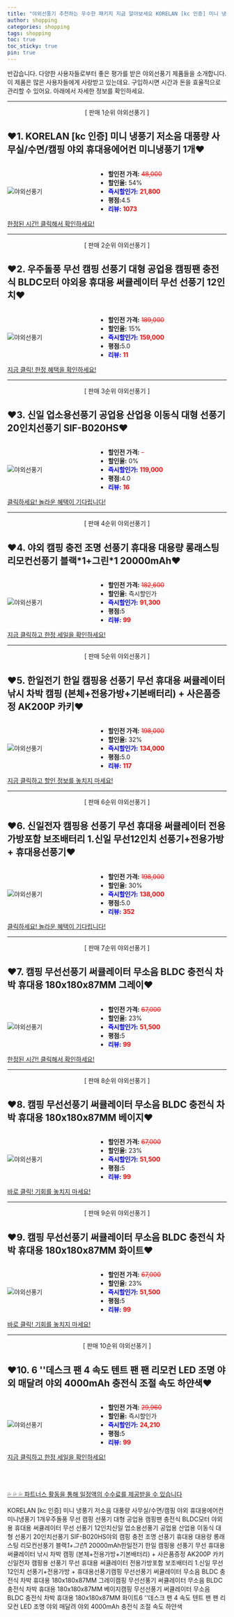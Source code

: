 ```yaml
---
title: "야외선풍기 추천하는 우수한 패키지 지금 알아보세요 KORELAN [kc 인증] 미니 냉풍기"
author: shopping
categories: shopping
tags: shopping
toc: true
toc_sticky: true
pin: true
---
```

반갑습니다. 다양한 사용자들로부터 좋은 평가를 받은 야외선풍기 제품들을 소개합니다. 이 제품은 많은 사용자들에게 사랑받고 있는데요. 구입하시면 시간과 돈을 효율적으로 관리할 수 있어요. 아래에서 자세한 정보를 확인하세요.

---
<p class="toplist" style="margin: 0 auto; display: block; width: fit-content;">[ 판매 1순위 야외선풍기 ]</p>

<h2><strong>❤️1. KORELAN [kc 인증] 미니 냉풍기 저소음 대풍량 사무실/수면/캠핑 야외 휴대용에어컨 미니냉풍기 1개❤️</strong></h2>

<div style="display: flex; align-items: center;">
    <div style="flex: 0.4;">
        <img src="https://thumbnail6.coupangcdn.com/thumbnails/remote/230x230ex/image/vendor_inventory/be67/3f0b037e52dc005b2ed309d4b636425368bf6df7e16faea7b706fab34b60.jpg" alt="야외선풍기" style="max-width: 100%;">
    </div>
    <div style="flex: 0.6; margin-left: 10px;">
        <ul>
            <li><strong>할인전 가격:</strong> <del style="color: red;">48,000</del></li>
            <li><strong>할인율:</strong> 54%</li>
            <li><span style='color:blue'><strong>즉시할인가:</strong></span> <span style='color:red'><strong>21,800</strong></span></li>
            <li><strong>평점:</strong>4.5</li>
            <li><span style='color:blue'><strong>리뷰:</strong></span> <span style='color:red'><strong>1073</strong></span></li>
        </ul>
    </div>
</div>
<div class="center">
    <a href="https://William4Davisa.github.io?lptag=AF9450613&subid=githubio&pageKey=7348510314&traceid=V0-153&itemId=19863463786&vendorItemId=86965512185" class="myButton">
        한정된 시간! 클릭해서 확인하세요!
    </a>
</div>


---
<p class="toplist" style="margin: 0 auto; display: block; width: fit-content;">[ 판매 2순위 야외선풍기 ]</p>

<h2><strong>❤️2. 우주돌풍 무선 캠핑 선풍기 대형 공업용 캠핑팬 충전식 BLDC모터 야외용 휴대용 써큘레이터 무선 선풍기 12인치❤️</strong></h2>

<div style="display: flex; align-items: center;">
    <div style="flex: 0.4;">
        <img src="https://thumbnail7.coupangcdn.com/thumbnails/remote/230x230ex/image/vendor_inventory/da44/7e382a34f151d3a3cbca120a6a4d044acae7e32c1d63eeb930b62828ffde.png" alt="야외선풍기" style="max-width: 100%;">
    </div>
    <div style="flex: 0.6; margin-left: 10px;">
        <ul>
            <li><strong>할인전 가격:</strong> <del style="color: red;">189,000</del></li>
            <li><strong>할인율:</strong> 15%</li>
            <li><span style='color:blue'><strong>즉시할인가:</strong></span> <span style='color:red'><strong>159,000</strong></span></li>
            <li><strong>평점:</strong>5.0</li>
            <li><span style='color:blue'><strong>리뷰:</strong></span> <span style='color:red'><strong>11</strong></span></li>
        </ul>
    </div>
</div>
<div class="center">
    <a href="https://William4Davisa.github.io?lptag=AF9450613&subid=githubio&pageKey=8011680763&traceid=V0-153&itemId=22352935970&vendorItemId=89398023714" class="myButton">
        지금 클릭! 한정 혜택을 확인하세요!
    </a>
</div>


---
<p class="toplist" style="margin: 0 auto; display: block; width: fit-content;">[ 판매 3순위 야외선풍기 ]</p>

<h2><strong>❤️3. 신일 업소용선풍기 공업용 산업용 이동식 대형 선풍기 20인치선풍기 SIF-B020HS❤️</strong></h2>

<div style="display: flex; align-items: center;">
    <div style="flex: 0.4;">
        <img src="https://thumbnail7.coupangcdn.com/thumbnails/remote/230x230ex/image/vendor_inventory/313d/de811906650f42d70cf43fa851aa90bc7a171f79f44434a2eae3dbe2ca8c.jpg" alt="야외선풍기" style="max-width: 100%;">
    </div>
    <div style="flex: 0.6; margin-left: 10px;">
        <ul>
            <li><strong>할인전 가격:</strong> <del style="color: red;">-</del></li>
            <li><strong>할인율:</strong> 0%</li>
            <li><span style='color:blue'><strong>즉시할인가:</strong></span> <span style='color:red'><strong>119,000</strong></span></li>
            <li><strong>평점:</strong>4.0</li>
            <li><span style='color:blue'><strong>리뷰:</strong></span> <span style='color:red'><strong>16</strong></span></li>
        </ul>
    </div>
</div>
<div class="center">
    <a href="https://William4Davisa.github.io?lptag=AF9450613&subid=githubio&pageKey=8117630809&traceid=V0-153&itemId=23016527198&vendorItemId=90130961602" class="myButton">
        클릭하세요! 놀라운 혜택이 기다립니다!
    </a>
</div>


---
<p class="toplist" style="margin: 0 auto; display: block; width: fit-content;">[ 판매 4순위 야외선풍기 ]</p>

<h2><strong>❤️4. 야외 캠핑 충전 조명 선풍기 휴대용 대용량 롱래스팅 리모컨선풍기 블랙*1+그린*1 20000mAh❤️</strong></h2>

<div style="display: flex; align-items: center;">
    <div style="flex: 0.4;">
        <img src="https://thumbnail8.coupangcdn.com/thumbnails/remote/230x230ex/image/vendor_inventory/278d/6ed886d4aaac96b4e5eaa285fcc732e20be3b8be6ab320ab02df03ad3255.jpg" alt="야외선풍기" style="max-width: 100%;">
    </div>
    <div style="flex: 0.6; margin-left: 10px;">
        <ul>
            <li><strong>할인전 가격:</strong> <del style="color: red;">182,600</del></li>
            <li><strong>할인율:</strong> 즉시할인가</li>
            <li><span style='color:blue'><strong>즉시할인가:</strong></span> <span style='color:red'><strong>91,300</strong></span></li>
            <li><strong>평점:</strong>5</li>
            <li><span style='color:blue'><strong>리뷰:</strong></span> <span style='color:red'><strong>99</strong></span></li>
        </ul>
    </div>
</div>
<div class="center">
    <a href="https://William4Davisa.github.io?lptag=AF9450613&subid=githubio&pageKey=8057047658&traceid=V0-153&itemId=22618666550&vendorItemId=89660233292" class="myButton">
        지금 클릭하고 한정 세일을 확인하세요!
    </a>
</div>


---
<p class="toplist" style="margin: 0 auto; display: block; width: fit-content;">[ 판매 5순위 야외선풍기 ]</p>

<h2><strong>❤️5. 한일전기 한일 캠핑용 선풍기 무선 휴대용 써큘레이터 낚시 차박 캠핑 (본체+전용가방+기본배터리) + 사은품증정 AK200P 카키❤️</strong></h2>

<div style="display: flex; align-items: center;">
    <div style="flex: 0.4;">
        <img src="https://thumbnail10.coupangcdn.com/thumbnails/remote/230x230ex/image/vendor_inventory/c573/2b1c8c12fdf6f3d5b1eeb08a16ea1935123326ac7c74c8de5950f6ab5a84.jpg" alt="야외선풍기" style="max-width: 100%;">
    </div>
    <div style="flex: 0.6; margin-left: 10px;">
        <ul>
            <li><strong>할인전 가격:</strong> <del style="color: red;">198,000</del></li>
            <li><strong>할인율:</strong> 32%</li>
            <li><span style='color:blue'><strong>즉시할인가:</strong></span> <span style='color:red'><strong>134,000</strong></span></li>
            <li><strong>평점:</strong>5.0</li>
            <li><span style='color:blue'><strong>리뷰:</strong></span> <span style='color:red'><strong>117</strong></span></li>
        </ul>
    </div>
</div>
<div class="center">
    <a href="https://William4Davisa.github.io?lptag=AF9450613&subid=githubio&pageKey=7327842081&traceid=V0-153&itemId=18807057441&vendorItemId=86051461831" class="myButton">
        지금 클릭하고 할인 정보를 놓치지 마세요!
    </a>
</div>


---
<p class="toplist" style="margin: 0 auto; display: block; width: fit-content;">[ 판매 6순위 야외선풍기 ]</p>

<h2><strong>❤️6. 신일전자 캠핑용 선풍기 무선 휴대용 써큘레이터 전용가방포함 보조배터리 1.신일 무선12인치  선풍기+전용가방 + 휴대용선풍기❤️</strong></h2>

<div style="display: flex; align-items: center;">
    <div style="flex: 0.4;">
        <img src="https://thumbnail7.coupangcdn.com/thumbnails/remote/230x230ex/image/vendor_inventory/712d/a162a5c82502bb423491acd09e967316aa9e3508b49fd4b7b3c531e4aef8.jpg" alt="야외선풍기" style="max-width: 100%;">
    </div>
    <div style="flex: 0.6; margin-left: 10px;">
        <ul>
            <li><strong>할인전 가격:</strong> <del style="color: red;">198,000</del></li>
            <li><strong>할인율:</strong> 30%</li>
            <li><span style='color:blue'><strong>즉시할인가:</strong></span> <span style='color:red'><strong>138,000</strong></span></li>
            <li><strong>평점:</strong>5.0</li>
            <li><span style='color:blue'><strong>리뷰:</strong></span> <span style='color:red'><strong>352</strong></span></li>
        </ul>
    </div>
</div>
<div class="center">
    <a href="https://William4Davisa.github.io?lptag=AF9450613&subid=githubio&pageKey=7335242744&traceid=V0-153&itemId=18840811644&vendorItemId=82287406879" class="myButton">
        클릭하세요! 놀라운 혜택이 기다립니다!
    </a>
</div>


---
<p class="toplist" style="margin: 0 auto; display: block; width: fit-content;">[ 판매 7순위 야외선풍기 ]</p>

<h2><strong>❤️7. 캠핑 무선선풍기 써큘레이터 무소음 BLDC 충전식 차박 휴대용 180x180x87MM 그레이❤️</strong></h2>

<div style="display: flex; align-items: center;">
    <div style="flex: 0.4;">
        <img src="https://thumbnail9.coupangcdn.com/thumbnails/remote/230x230ex/image/vendor_inventory/f2b4/2399548e560f9b9a151eaef5cfb0f703f10abf03189944ef4852511bab84.jpg" alt="야외선풍기" style="max-width: 100%;">
    </div>
    <div style="flex: 0.6; margin-left: 10px;">
        <ul>
            <li><strong>할인전 가격:</strong> <del style="color: red;">67,000</del></li>
            <li><strong>할인율:</strong> 23%</li>
            <li><span style='color:blue'><strong>즉시할인가:</strong></span> <span style='color:red'><strong>51,500</strong></span></li>
            <li><strong>평점:</strong>5</li>
            <li><span style='color:blue'><strong>리뷰:</strong></span> <span style='color:red'><strong>99</strong></span></li>
        </ul>
    </div>
</div>
<div class="center">
    <a href="https://William4Davisa.github.io?lptag=AF9450613&subid=githubio&pageKey=8097715962&traceid=V0-153&itemId=22896237378&vendorItemId=89930770915" class="myButton">
        한정된 시간! 클릭해서 확인하세요!
    </a>
</div>


---
<p class="toplist" style="margin: 0 auto; display: block; width: fit-content;">[ 판매 8순위 야외선풍기 ]</p>

<h2><strong>❤️8. 캠핑 무선선풍기 써큘레이터 무소음 BLDC 충전식 차박 휴대용 180x180x87MM 베이지❤️</strong></h2>

<div style="display: flex; align-items: center;">
    <div style="flex: 0.4;">
        <img src="https://thumbnail10.coupangcdn.com/thumbnails/remote/230x230ex/image/vendor_inventory/58da/cce4d17b9bab668e99363e5295e8edfe774913a3a3da9aa3ad0ca40553f6.jpg" alt="야외선풍기" style="max-width: 100%;">
    </div>
    <div style="flex: 0.6; margin-left: 10px;">
        <ul>
            <li><strong>할인전 가격:</strong> <del style="color: red;">67,000</del></li>
            <li><strong>할인율:</strong> 23%</li>
            <li><span style='color:blue'><strong>즉시할인가:</strong></span> <span style='color:red'><strong>51,500</strong></span></li>
            <li><strong>평점:</strong>5</li>
            <li><span style='color:blue'><strong>리뷰:</strong></span> <span style='color:red'><strong>99</strong></span></li>
        </ul>
    </div>
</div>
<div class="center">
    <a href="https://William4Davisa.github.io?lptag=AF9450613&subid=githubio&pageKey=8097715962&traceid=V0-153&itemId=22896237384&vendorItemId=89930770926" class="myButton">
        바로 클릭! 기회를 놓치지 마세요!
    </a>
</div>


---
<p class="toplist" style="margin: 0 auto; display: block; width: fit-content;">[ 판매 9순위 야외선풍기 ]</p>

<h2><strong>❤️9. 캠핑 무선선풍기 써큘레이터 무소음 BLDC 충전식 차박 휴대용 180x180x87MM 화이트❤️</strong></h2>

<div style="display: flex; align-items: center;">
    <div style="flex: 0.4;">
        <img src="https://thumbnail6.coupangcdn.com/thumbnails/remote/230x230ex/image/vendor_inventory/b1d7/47e0370d90abb5d645466887eefc3097d1cde39d7e897fa4bfd02a63cc79.jpg" alt="야외선풍기" style="max-width: 100%;">
    </div>
    <div style="flex: 0.6; margin-left: 10px;">
        <ul>
            <li><strong>할인전 가격:</strong> <del style="color: red;">67,000</del></li>
            <li><strong>할인율:</strong> 23%</li>
            <li><span style='color:blue'><strong>즉시할인가:</strong></span> <span style='color:red'><strong>51,500</strong></span></li>
            <li><strong>평점:</strong>5</li>
            <li><span style='color:blue'><strong>리뷰:</strong></span> <span style='color:red'><strong>99</strong></span></li>
        </ul>
    </div>
</div>
<div class="center">
    <a href="https://William4Davisa.github.io?lptag=AF9450613&subid=githubio&pageKey=8097715962&traceid=V0-153&itemId=22896237388&vendorItemId=89930770938" class="myButton">
        바로 클릭! 기회를 놓치지 마세요!
    </a>
</div>


---
<p class="toplist" style="margin: 0 auto; display: block; width: fit-content;">[ 판매 10순위 야외선풍기 ]</p>

<h2><strong>❤️10. 6 ''데스크 팬 4 속도 텐트 팬 팬 리모컨 LED 조명 야외 매달려 야외 4000mAh 충전식 조절 속도 하얀색❤️</strong></h2>

<div style="display: flex; align-items: center;">
    <div style="flex: 0.4;">
        <img src="https://thumbnail7.coupangcdn.com/thumbnails/remote/230x230ex/image/vendor_inventory/94e8/f0bf5dac9de15e4e183c53676997be7e1f9045f85954899f5d2341b5afc5.jpg" alt="야외선풍기" style="max-width: 100%;">
    </div>
    <div style="flex: 0.6; margin-left: 10px;">
        <ul>
            <li><strong>할인전 가격:</strong> <del style="color: red;">29,960</del></li>
            <li><strong>할인율:</strong> 즉시할인가</li>
            <li><span style='color:blue'><strong>즉시할인가:</strong></span> <span style='color:red'><strong>24,210</strong></span></li>
            <li><strong>평점:</strong>5</li>
            <li><span style='color:blue'><strong>리뷰:</strong></span> <span style='color:red'><strong>99</strong></span></li>
        </ul>
    </div>
</div>
<div class="center">
    <a href="https://William4Davisa.github.io?lptag=AF9450613&subid=githubio&pageKey=7547011895&traceid=V0-153&itemId=19852315339&vendorItemId=86953473550" class="myButton">
        지금 클릭하고 한정 세일을 확인하세요!
    </a>
</div>

<br><br><br>[💦 💦 💦 파트너스 활동을 통해 일정액의 수수료를 제공받을 수 있습니다](https://link.coupang.com/a/bcpT2c)<br><br>KORELAN [kc 인증] 미니 냉풍기 저소음 대풍량 사무실/수면/캠핑 야외 휴대용에어컨 미니냉풍기 1개우주돌풍 무선 캠핑 선풍기 대형 공업용 캠핑팬 충전식 BLDC모터 야외용 휴대용 써큘레이터 무선 선풍기 12인치신일 업소용선풍기 공업용 산업용 이동식 대형 선풍기 20인치선풍기 SIF-B020HS야외 캠핑 충전 조명 선풍기 휴대용 대용량 롱래스팅 리모컨선풍기 블랙*1+그린*1 20000mAh한일전기 한일 캠핑용 선풍기 무선 휴대용 써큘레이터 낚시 차박 캠핑 (본체+전용가방+기본배터리) + 사은품증정 AK200P 카키신일전자 캠핑용 선풍기 무선 휴대용 써큘레이터 전용가방포함 보조배터리 1.신일 무선12인치  선풍기+전용가방 + 휴대용선풍기캠핑 무선선풍기 써큘레이터 무소음 BLDC 충전식 차박 휴대용 180x180x87MM 그레이캠핑 무선선풍기 써큘레이터 무소음 BLDC 충전식 차박 휴대용 180x180x87MM 베이지캠핑 무선선풍기 써큘레이터 무소음 BLDC 충전식 차박 휴대용 180x180x87MM 화이트6 ''데스크 팬 4 속도 텐트 팬 팬 리모컨 LED 조명 야외 매달려 야외 4000mAh 충전식 조절 속도 하얀색